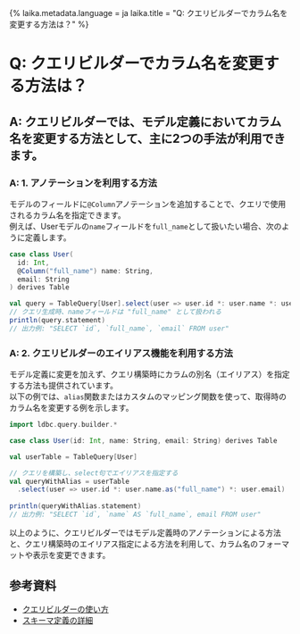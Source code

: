 {%
  laika.metadata.language = ja
  laika.title = "Q: クエリビルダーでカラム名を変更する方法は？"
%}

# Q: クエリビルダーでカラム名を変更する方法は？

## A: クエリビルダーでは、モデル定義においてカラム名を変更する方法として、主に2つの手法が利用できます。

### A: 1. アノテーションを利用する方法  
モデルのフィールドに`@Column`アノテーションを追加することで、クエリで使用されるカラム名を指定できます。  
例えば、Userモデルの`name`フィールドを`full_name`として扱いたい場合、次のように定義します。

```scala 3
case class User(
  id: Int,
  @Column("full_name") name: String,
  email: String
) derives Table

val query = TableQuery[User].select(user => user.id *: user.name *: user.email)
// クエリ生成時、nameフィールドは "full_name" として扱われる
println(query.statement)
// 出力例: "SELECT `id`, `full_name`, `email` FROM user"
```

### A: 2. クエリビルダーのエイリアス機能を利用する方法  
モデル定義に変更を加えず、クエリ構築時にカラムの別名（エイリアス）を指定する方法も提供されています。  
以下の例では、`alias`関数またはカスタムのマッピング関数を使って、取得時のカラム名を変更する例を示します。

```scala 3
import ldbc.query.builder.*

case class User(id: Int, name: String, email: String) derives Table

val userTable = TableQuery[User]

// クエリを構築し、select句でエイリアスを指定する
val queryWithAlias = userTable
  .select(user => user.id *: user.name.as("full_name") *: user.email)
  
println(queryWithAlias.statement)
// 出力例: "SELECT `id`, `name` AS `full_name`, email FROM user"
```

以上のように、クエリビルダーではモデル定義時のアノテーションによる方法と、クエリ構築時のエイリアス指定による方法を利用して、カラム名のフォーマットや表示を変更できます。

## 参考資料
- [クエリビルダーの使い方](/ja/tutorial/Query-Builder.md)  
- [スキーマ定義の詳細](/ja/tutorial/Schema.md)
